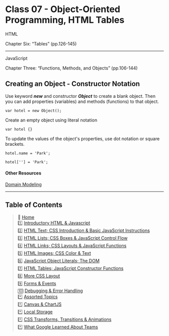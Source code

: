 
# Class 07 - Object-Oriented Programming, HTML Tables

HTML

Chapter Six: “Tables” (pp.126-145)

_____

JavaScript

Chapter Three: “Functions, Methods, and Objects” (pp.106-144)

## Creating an Object - Constructor Notation

Use keyword ***new*** and constructor ***Object*** to create a blank object.
Then you can add properties (variables) and methods (functions) to that object.

    var hotel = new Object();

Create an empty object using literal notation

    var hotel {}

To update the values of the object's properties, use dot notation or square brackets.

    hotel.name = 'Park';

    hotel[''] = 'Park';

#### Other Resources

[Domain Modeling](https://github.com/codefellows/domain_modeling#domain-modeling)

_____

## Table of Contents

> 🏡 [Home](README.md)<br>
> 1️⃣ [Introductory HTML & Javascript](class-01.md)<br>
> 2️⃣ [HTML Text; CSS Introduction & Basic JavaScript Instructions](class-02.md)<br>
> 3️⃣ [HTML Lists; CSS Boxes & JavaScript Control Flow](class-03.md)<br>
> 4️⃣ [HTML Links; CSS Layouts & JavaScript Functions](class-04.md)<br>
> 5️⃣ [HTML Images; CSS Color & Text](class-05.md)<br>
> 6️⃣ [JavaScript Object Literals; The DOM](class-06.md)<br>
> 7️⃣ [HTML Tables; JavaScript Constructor Functions](class-07.md)<br>
> 8️⃣ [More CSS Layout](class-08.md)<br>
> 9️⃣ [Forms & Events](class-09.md)<br>
> 🔟 [Debugging & Error Handling](class-10.md)<br>
> *️⃣ [Assorted Topics](class-11.md)<br>
> *️⃣ [Canvas & ChartJS](class-12.md)<br>
> *️⃣ [Local Storage](class-13.md)<br>
> *️⃣ [CSS Transforms, Transitions & Animations](class-14a.md)<br>
> *️⃣ [What Google Learned About Teams](class-14b.md)<br>

